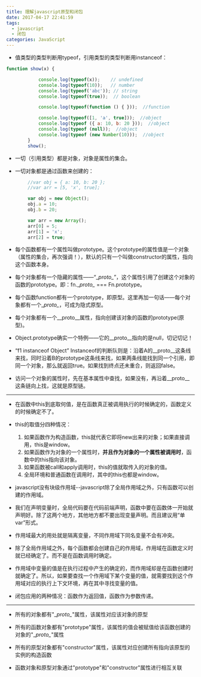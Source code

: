 ```yaml
---
title: 理解javascript原型和闭包
date: 2017-04-17 22:41:59
tags:
  - javascript
  - 闭包
categories: JavaScript
---
```


* 值类型的类型判断用typeof，引用类型的类型判断用instanceof：
```javascript
function show(x) {

            console.log(typeof(x));    // undefined
            console.log(typeof(10));   // number
            console.log(typeof('abc')); // string
            console.log(typeof(true));  // boolean

            console.log(typeof(function () { }));  //function

            console.log(typeof([1, 'a', true]));  //object
            console.log(typeof ({ a: 10, b: 20 }));  //object
            console.log(typeof (null));  //object
            console.log(typeof (new Number(10)));  //object
        }
        show();
```

* 一切（引用类型）都是对象，对象是属性的集合。

* 一切对象都是通过函数来创建的：
```javascript
        //var obj = { a: 10, b: 20 };
        //var arr = [5, 'x', true];

        var obj = new Object();
        obj.a = 10;
        obj.b = 20;

        var arr = new Array();
        arr[0] = 5;
        arr[1] = 'x';
        arr[2] = true;
```

* 每个函数都有一个属性叫做prototype。这个prototype的属性值是一个对象（属性的集合，再次强调！），默认的只有一个叫做constructor的属性，指向这个函数本身。

* 每个对象都有一个隐藏的属性——“\__proto\__”，这个属性引用了创建这个对象的函数的prototype。即：fn.\__proto\__ === Fn.prototype。

* 每个函数function都有一个prototype，即原型。这里再加一句话——每个对象都有一个\__proto\__，可成为隐式原型。

* 每个对象都有一个\__proto\__属性，指向创建该对象的函数的prototype(原型)。

* Object.prototype确实一个特例——它的\__proto\__指向的是null，切记切记！

* “f1 instanceof Object” Instanceof的判断队则是：沿着A的\__proto\__这条线来找，同时沿着B的prototype这条线来找，如果两条线能找到同一个引用，即同一个对象，那么就返回true。如果找到终点还未重合，则返回false。

* 访问一个对象的属性时，先在基本属性中查找，如果没有，再沿着\__proto\__这条链向上找，这就是原型链。
---
* 在函数中this到底取何值，是在函数真正被调用执行的时候确定的，函数定义的时候确定不了。

* this的取值分四种情况：
    1. 如果函数作为构造函数，this就代表它即将new出来的对象；如果直接调用，this是window。
    2. 如果函数作为对象的一个属性时，**并且作为对象的一个属性被调用时**，函数中的this指向该对象。
    3. 如果函数被call和apply调用时，this的值就取传入的对象的值。
    4. 全局环境和普通函数在调用时，其中的this也都是window。


* javascript没有块级作用域--javascript除了全局作用域之外，只有函数可以创建的作用域。

* 我们在声明变量时，全局代码要在代码前端声明，函数中要在函数体一开始就声明好。除了这两个地方，其他地方都不要出现变量声明。而且建议用“单var”形式。

* 作用域最大的用处就是隔离变量，不同作用域下同名变量不会有冲突。

* 除了全局作用域之外，每个函数都会创建自己的作用域，作用域在函数定义时就已经确定了。而不是在函数调用时确定。

* 作用域中变量的值是在执行过程中产生的确定的，而作用域却是在函数创建时就确定了。所以，如果要查找一个作用域下某个变量的值，就需要找到这个作用域对应的执行上下文环境，再在其中寻找变量的值。

* 闭包应用的两种情况：函数作为返回值，函数作为参数传递。
---
* 所有的对象都有"\__proto\__"属性，该属性对应该对象的原型

* 所有的函数对象都有"prototype"属性，该属性的值会被赋值给该函数创建的对象的"\__proto\__"属性

* 所有的原型对象都有"constructor"属性，该属性对应创建所有指向该原型的实例的构造函数

* 函数对象和原型对象通过"prototype"和"constructor"属性进行相互关联
